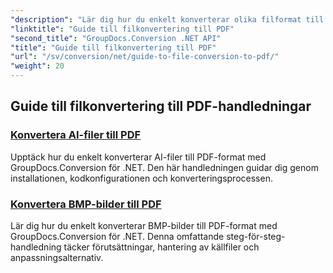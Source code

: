 ```yaml
---
"description": "Lär dig hur du enkelt konverterar olika filformat till PDF med GroupDocs.Conversion för .NET. Den här steg-för-steg-handledningen täcker allt från att konfigurera biblioteket till att utföra sömlösa filtransformationer."
"linktitle": "Guide till filkonvertering till PDF"
"second_title": "GroupDocs.Conversion .NET API"
"title": "Guide till filkonvertering till PDF"
"url": "/sv/conversion/net/guide-to-file-conversion-to-pdf/"
"weight": 20
---
```


## Guide till filkonvertering till PDF-handledningar
### [Konvertera AI-filer till PDF](./converting-ai-to-pdf/)
Upptäck hur du enkelt konverterar AI-filer till PDF-format med GroupDocs.Conversion för .NET. Den här handledningen guidar dig genom installationen, kodkonfigurationen och konverteringsprocessen.
### [Konvertera BMP-bilder till PDF](./converting-bmp-to-pdf/)
Lär dig hur du enkelt konverterar BMP-bilder till PDF-format med GroupDocs.Conversion för .NET. Denna omfattande steg-för-steg-handledning täcker förutsättningar, hantering av källfiler och anpassningsalternativ.